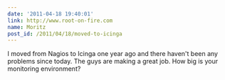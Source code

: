 ```yaml
---
date: '2011-04-18 19:40:01'
link: http://www.root-on-fire.com
name: Moritz
post_id: /2011/04/18/moved-to-icinga
---
```


I moved from Nagios to Icinga one year ago and there haven't been any problems since today. The guys are making a great job. How big is your monitoring environment?